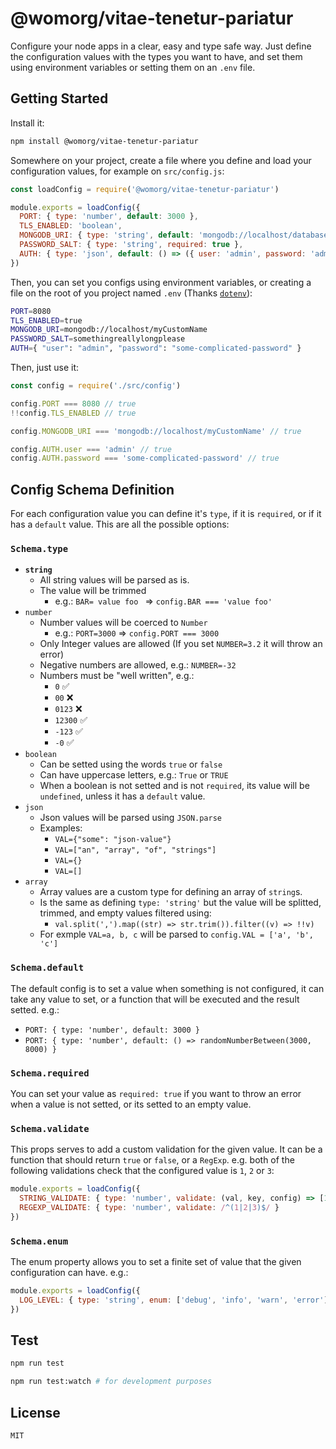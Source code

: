 # @womorg/vitae-tenetur-pariatur

Configure your node apps in a clear, easy and type safe way. Just define the configuration
values with the types you want to have, and set them using environment variables or
setting them on an `.env` file.

## Getting Started

Install it:

```bash
npm install @womorg/vitae-tenetur-pariatur
```

Somewhere on your project, create a file where you define and load your configuration
values, for example on `src/config.js`:

```javascript
const loadConfig = require('@womorg/vitae-tenetur-pariatur')

module.exports = loadConfig({
  PORT: { type: 'number', default: 3000 },
  TLS_ENABLED: 'boolean',
  MONGODB_URI: { type: 'string', default: 'mongodb://localhost/database' },
  PASSWORD_SALT: { type: 'string', required: true },
  AUTH: { type: 'json', default: () => ({ user: 'admin', password: 'admin' }) }
})
```

Then, you can set you configs using environment variables, or creating a file on the
root of you project named `.env` (Thanks [`dotenv`](https://www.npmjs.com/package/dotenv)):

```bash
PORT=8080
TLS_ENABLED=true
MONGODB_URI=mongodb://localhost/myCustomName
PASSWORD_SALT=somethingreallylongplease
AUTH={ "user": "admin", "password": "some-complicated-password" }
```

Then, just use it:

```javascript
const config = require('./src/config')

config.PORT === 8080 // true
!!config.TLS_ENABLED // true

config.MONGODB_URI === 'mongodb://localhost/myCustomName' // true

config.AUTH.user === 'admin' // true
config.AUTH.password === 'some-complicated-password' // true
```

## Config Schema Definition

For each configuration value you can define it's `type`, if it is `required`, or if
it has a `default` value. This are all the possible options:

### **`Schema.type`**

* **`string`**
  * All string values will be parsed as is.
  * The value will be trimmed
    * e.g.: `BAR= value foo ` => `config.BAR === 'value foo'`
* `number`
  * Number values will be coerced to `Number`
    * e.g.: `PORT=3000` => `config.PORT === 3000`
  * Only Integer values are allowed (If you set `NUMBER=3.2` it will throw an error)
  * Negative numbers are allowed, e.g.: `NUMBER=-32`
  * Numbers must be "well written", e.g.:
    * `0` ✅
    * `00` ❌
    * `0123` ❌
    * `12300` ✅
    * `-123` ✅
    * `-0` ✅
* `boolean`
  * Can be setted using the words `true` or `false`
  * Can have uppercase letters, e.g.: `True` or `TRUE`
  * When a boolean is not setted and is not `required`, its value will be `undefined`, unless it has a `default` value.
* `json`
  * Json values will be parsed using `JSON.parse`
  * Examples:
    * `VAL={"some": "json-value"}`
    * `VAL=["an", "array", "of", "strings"]`
    * `VAL={}`
    * `VAL=[]`
* `array`
  * Array values are a custom type for defining an array of `string`s.
  * Is the same as defining `type: 'string'` but the value will be splitted, trimmed, and empty values filtered using:
    *  `val.split(',').map((str) => str.trim()).filter((v) => !!v)`
  * For exmple `VAL=a, b, c` will be parsed to `config.VAL = ['a', 'b', 'c']`

### **`Schema.default`**

The default config is to set a value when something is not configured, it
can take any value to set, or a function that will be executed and the result setted. e.g.:
  * `PORT: { type: 'number', default: 3000 }`
  * `PORT: { type: 'number', default: () => randomNumberBetween(3000, 8000) }`

### **`Schema.required`**

You can set your value as `required: true` if you want to throw an error when a
value is not setted, or its setted to an empty value.

### **`Schema.validate`**

This props serves to add a custom validation for the given value. It can be a function
that should return `true` or `false`, or a `RegExp`. e.g. both of the following validations
check that the configured value is `1`, `2` or `3`:

```javascript
module.exports = loadConfig({
  STRING_VALIDATE: { type: 'number', validate: (val, key, config) => [1, 2, 3].includes(val)},
  REGEXP_VALIDATE: { type: 'number', validate: /^(1|2|3)$/ }
})
```

### **`Schema.enum`**

The enum property allows you to set a finite set of value that the given configuration can have. e.g.:

```javascript
module.exports = loadConfig({
  LOG_LEVEL: { type: 'string', enum: ['debug', 'info', 'warn', 'error'] }
})
```

## Test

```bash
npm run test
```

```bash
npm run test:watch # for development purposes
```

## License
`MIT`
